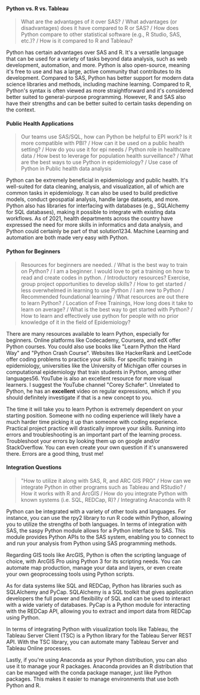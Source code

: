 #### Python vs. R vs. Tableau
> What are the advantages of it over SAS? / What advantages (or disadvantages) does it have compared to R or SAS? / How does Python compare to other statistical software (e.g., R Studio, SAS, etc.)? / How is it compared to R and Tableau?

Python has certain advantages over SAS and R. It's a versatile language that can be used for a variety of tasks beyond data analysis, such as web development, automation, and more. Python is also open-source, meaning it's free to use and has a large, active community that contributes to its development. Compared to SAS, Python has better support for modern data science libraries and methods, including machine learning. Compared to R, Python's syntax is often viewed as more straightforward and it's considered better suited to general-purpose programming. However, R and SAS also have their strengths and can be better suited to certain tasks depending on the context.

#### Public Health Applications
>Our teams use SAS/SQL, how can Python be helpful to EPI work? Is it more compatible with PBI? / How can it be used on a public health setting? / How do you use it for epi needs / Python role in healthcare data / How best to leverage for population health surveillance? / What are the best ways to use Python in epidemiology? / Use case of Python in Public health data analysis

Python can be extremely beneficial in epidemiology and public health. It's well-suited for data cleaning, analysis, and visualization, all of which are common tasks in epidemiology. It can also be used to build predictive models, conduct geospatial analysis, handle large datasets, and more. Python also has libraries for interfacing with databases (e.g., SQLAlchemy for SQL databases), making it possible to integrate with existing data workflows. As of 2021, health departments across the country have expressed the need for more skills in informatics and data analysis, and Python could certainly be part of that solution​1​​2​​3​​4​. Machine Learning and automation are both made very easy with Python.


#### Python for Beginners
> Resources for beginners are needed. / What is the best way to train on Python? / I am a beginner. I would love to get a training on how to read and create codes in python. / Introductory resources? Exercise, group project opportunities to develop skills? / How to get started / less overwhelmed in learning to use Python / I am new to Python / Recommended foundational learning / What resources are out there to learn Python? / Location of Free Trainings, How long does it take to learn on average? / What is the best way to get started with Python? / How to learn and effectively use python for people with no prior knowledge of it in the field of Epidemiology?

There are many resources available to learn Python, especially for beginners. Online platforms like Codecademy, Coursera, and edX offer Python courses. You could also use books like "Learn Python the Hard Way" and "Python Crash Course". Websites like HackerRank and LeetCode offer coding problems to practice your skills. For specific training in epidemiology, universities like the University of Michigan offer courses in computational epidemiology that train students in Python, among other languages​5​​6​. YouTube is also an excellent resource for more visual learners.  I suggest the YouTube channel "Corey Schafer".  Unrelated to Python, he has an **excellent** video on regular expressions, which if you should definitely investigate if that is a new concept to you.

The time it will take you to learn Python is extremely dependent on your starting position.  Someone with no coding experience will likely have a much harder time picking it up than someone with coding experience.  Practical project practice will drastically improve your skills.  Running into errors and troubleshooting is an important part of the learning process. Troubleshoot your errors by looking them up on google and/or StackOverflow.  You can even create your own question if it's unanswered there. Errors are a good thing, trust me!


#### Integration Questions
> "How to utilize it along with SAS, R, and ARC GIS PRO" / How can we integrate Python in other programs such as Tableau and RStudio? / How it works with R and ArcGIS / How do you integrate Python with known systems (i.e. SQL, REDCap, R)? / Integrating Anaconda with R

Python can be integrated with a variety of other tools and languages. For instance, you can use the rpy2 library to run R code within Python, allowing you to utilize the strengths of both languages. In terms of integration with SAS, the saspy Python module allows for a Python interface to SAS. This module provides Python APIs to the SAS system, enabling you to connect to and run your analysis from Python using SAS programming methods.

Regarding GIS tools like ArcGIS, Python is often the scripting language of choice, with ArcGIS Pro using Python 3 for its scripting needs. You can automate map production, manage your data and layers, or even create your own geoprocessing tools using Python scripts.

As for data systems like SQL and REDCap, Python has libraries such as SQLAlchemy and PyCap. SQLAlchemy is a SQL toolkit that gives application developers the full power and flexibility of SQL and can be used to interact with a wide variety of databases. PyCap is a Python module for interacting with the REDCap API, allowing you to extract and import data from REDCap using Python.

In terms of integrating Python with visualization tools like Tableau, the Tableau Server Client (TSC) is a Python library for the Tableau Server REST API. With the TSC library, you can automate many Tableau Server and Tableau Online processes.

Lastly, if you're using Anaconda as your Python distribution, you can also use it to manage your R packages. Anaconda provides an R distribution that can be managed with the conda package manager, just like Python packages. This makes it easier to manage environments that use both Python and R.